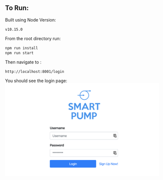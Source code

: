 ## To Run: 

Built using Node Version: 

    v10.15.0

From the root directory run: 
 
    npm run install
    npm run start 

Then navigate to :

    http://localhost:8001/login

You should see the login page: 
![GitHub Logo](/Images/LogoSplash.png)
